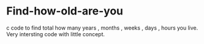 # Find-how-old-are-you
c code to find total how many years , months , weeks , days , hours you live.
Very intersting code with little concept.
